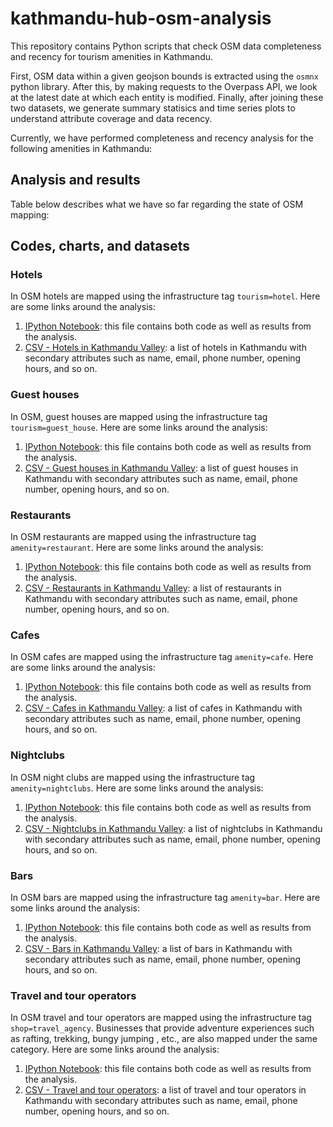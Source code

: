 # kathmandu-hub-osm-analysis
This repository contains Python scripts that check OSM data completeness and recency for tourism amenities in Kathmandu.

First, OSM data within a given geojson bounds is extracted using the `osmnx` python library. After this, by making requests to the Overpass API, we look at the latest date at which each entity is modified. Finally, after joining these two datasets, we generate summary statisics and time series plots to understand attribute coverage and data recency.

Currently, we have performed completeness and recency analysis for the following amenities in Kathmandu:

## Analysis and results
Table below describes what we have so far regarding the state of OSM mapping:


## Codes, charts, and datasets
### Hotels 
In OSM hotels are mapped using the infrastructure tag `tourism=hotel`. Here are some links around the analysis:

1. [IPython Notebook](https://github.com/c2m2-asia/kathmandu-hub-osm-analysis/blob/main/OSM%20Analysis%20-%20Hotels.ipynb): this file contains both code as well as results from the analysis.
2. [CSV - Hotels in Kathmandu Valley](https://github.com/c2m2-asia/kathmandu-hub-osm-analysis/blob/main/hotels.csv): a list of hotels in Kathmandu with secondary attributes such as name, email, phone number, opening hours, and so on.  

### Guest houses
In OSM, guest houses are mapped using the infrastructure tag `tourism=guest_house`. Here are some links around the analysis:
1. [IPython Notebook](https://github.com/c2m2-asia/kathmandu-hub-osm-analysis/blob/main/OSM%20Analysis%20-%20Guest%20Houses.ipynb): this file contains both code as well as results from the analysis.
2. [CSV - Guest houses in Kathmandu Valley](https://github.com/c2m2-asia/kathmandu-hub-osm-analysis/blob/main/guest_houses.csv): a list of guest houses in Kathmandu with secondary attributes such as name, email, phone number, opening hours, and so on.  

### Restaurants
In OSM restaurants are mapped using the infrastructure tag `amenity=restaurant`. Here are some links around the analysis:
1. [IPython Notebook](https://github.com/c2m2-asia/kathmandu-hub-osm-analysis/blob/main/OSM%20Analysis%20-%20Restaurants.ipynb): this file contains both code as well as results from the analysis.
2. [CSV - Restaurants in Kathmandu Valley](https://github.com/c2m2-asia/kathmandu-hub-osm-analysis/blob/main/restaurants.csv): a list of restaurants in Kathmandu with secondary attributes such as name, email, phone number, opening hours, and so on.  

### Cafes
In OSM cafes are mapped using the infrastructure tag `amenity=cafe`. Here are some links around the analysis:
1. [IPython Notebook](https://github.com/c2m2-asia/kathmandu-hub-osm-analysis/blob/main/OSM%20Analysis%20-%20Cafes.ipynb): this file contains both code as well as results from the analysis.
2. [CSV - Cafes in Kathmandu Valley](https://github.com/c2m2-asia/kathmandu-hub-osm-analysis/blob/main/cafes.csv): a list of cafes in Kathmandu with secondary attributes such as name, email, phone number, opening hours, and so on.  

### Nightclubs
In OSM night clubs are mapped using the infrastructure tag `amenity=nightclubs`. Here are some links around the analysis:
1. [IPython Notebook](https://github.com/c2m2-asia/kathmandu-hub-osm-analysis/blob/main/OSM%20Analysis%20-%20Nightclubs.ipynb): this file contains both code as well as results from the analysis.
2. [CSV - Nightclubs in Kathmandu Valley](https://github.com/c2m2-asia/kathmandu-hub-osm-analysis/blob/main/nightclubs.csv): a list of nightclubs in Kathmandu with secondary attributes such as name, email, phone number, opening hours, and so on.  

### Bars
In OSM bars are mapped using the infrastructure tag `amenity=bar`. Here are some links around the analysis:
1. [IPython Notebook](https://github.com/c2m2-asia/kathmandu-hub-osm-analysis/blob/main/OSM%20Analysis%20-%20Bars.ipynb): this file contains both code as well as results from the analysis.
2. [CSV - Bars in Kathmandu Valley](https://github.com/c2m2-asia/kathmandu-hub-osm-analysis/blob/main/bars.csv): a list of bars in Kathmandu with secondary attributes such as name, email, phone number, opening hours, and so on.  

### Travel and tour operators
In OSM travel and tour operators are mapped using the infrastructure tag `shop=travel_agency`. Businesses that provide adventure experiences such as rafting, trekking, bungy jumping , etc., are also mapped under the same category. Here are some links around the analysis:
1. [IPython Notebook](https://github.com/c2m2-asia/kathmandu-hub-osm-analysis/blob/main/OSM%20Analysis%20-%20Travel%20and%20Tours.ipynb): this file contains both code as well as results from the analysis.
2. [CSV - Travel and tour operators](https://github.com/c2m2-asia/kathmandu-hub-osm-analysis/blob/main/tour_operators.csv): a list of travel and tour operators in Kathmandu with secondary attributes such as name, email, phone number, opening hours, and so on.  